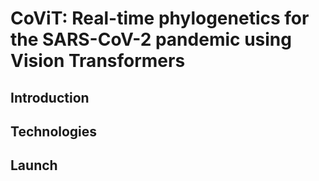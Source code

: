# CoViT: Real-time phylogenetics for the SARS-CoV-2 pandemic using Vision Transformers

## Introduction

## Technologies

## Launch
